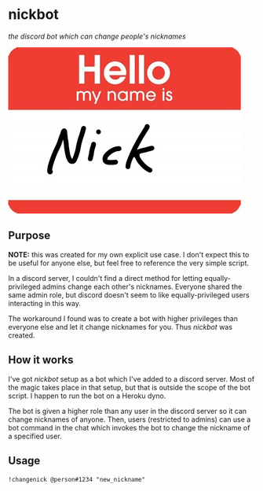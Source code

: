# nickbot

*the discord bot which can change people's nicknames*

![](./picture.jpg)

## Purpose

**NOTE:** this was created for my own explicit use case. I don't expect this to be useful for anyone else, but feel free to reference the very simple script.

In a discord server, I couldn't find a direct method for letting equally-privileged admins change each other's nicknames. Everyone shared the same admin role, but discord doesn't seem to like equally-privileged users interacting in this way.

The workaround I found was to create a bot with higher privileges than everyone else and let it change nicknames for you. Thus *nickbot* was created.

## How it works

I've got *nickbot* setup as a bot which I've added to a discord server. Most of the magic takes place in that setup, but that is outside the scope of the bot script. I happen to run the bot on a Heroku dyno.

The bot is given a higher role than any user in the discord server so it can change nicknames of anyone. Then, users (restricted to admins) can use a bot command in the chat which invokes the bot to change the nickname of a specified user.

## Usage

```
!changenick @person#1234 "new_nickname"
```
